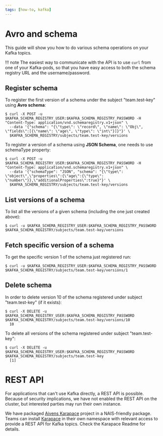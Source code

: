 ```yaml
---
tags: [how-to, kafka]
---
```


# Avro and schema

This guide will show you how to do various schema operations on your Kafka topics.

!!! note 
    The easiest way to communicate with the API is to use `curl` from one of your Kafka-pods, so that you have easy access to both the schema registry URL and the username/password.

## Register schema

To register the first version of a schema under the subject "team.test-key" using **Avro schema**:

```
$ curl -X POST -u $KAFKA_SCHEMA_REGISTRY_USER:$KAFKA_SCHEMA_REGISTRY_PASSWORD -H "Content-Type: application/vnd.schemaregistry.v1+json" \
  --data '{"schema": "{\"type\": \"record\", \"name\": \"Obj\", \"fields\":[{\"name\": \"age\", \"type\": \"int\"}]}"}' \
  $KAFKA_SCHEMA_REGISTRY/subjects/team.test-key/versions
```

To register a version of a schema using **JSON Schema**, one needs to use schemaType property:

```
$ curl -X POST -u $KAFKA_SCHEMA_REGISTRY_USER:$KAFKA_SCHEMA_REGISTRY_PASSWORD -H "Content-Type: application/vnd.schemaregistry.v1+json" \
  --data '{"schemaType": "JSON", "schema": "{\"type\": \"object\",\"properties\":{\"age\":{\"type\": \"number\"}},\"additionalProperties\":true}"}' \
  $KAFKA_SCHEMA_REGISTRY/subjects/team.test-key/versions
```

## List versions of a schema

To list all the versions of a given schema (including the one just created above):

```
$ curl -u $KAFKA_SCHEMA_REGISTRY_USER:$KAFKA_SCHEMA_REGISTRY_PASSWORD $KAFKA_SCHEMA_REGISTRY/subjects/team.test-key/versions
```

## Fetch specific version of a schema

To get the specific version 1 of the schema just registered run:

```
$ curl -u $KAFKA_SCHEMA_REGISTRY_USER:$KAFKA_SCHEMA_REGISTRY_PASSWORD $KAFKA_SCHEMA_REGISTRY/subjects/team.test-key/versions/1
```

## Delete schema

In order to delete version 10 of the schema registered under subject "team.test-key" (if it exists):

```
$ curl -X DELETE -u $KAFKA_SCHEMA_REGISTRY_USER:$KAFKA_SCHEMA_REGISTRY_PASSWORD $KAFKA_SCHEMA_REGISTRY/subjects/team.test-key/versions/10
  10
```

To delete all versions of the schema registered under subject "team.test-key":

```
$ curl -X DELETE -u $KAFKA_SCHEMA_REGISTRY_USER:$KAFKA_SCHEMA_REGISTRY_PASSWORD $KAFKA_SCHEMA_REGISTRY/subjects/team.test-key
  [1]
```

# REST API

For applications that can't use Kafka directly, a REST API is possible.
Because of security implications, we have not enabled the REST API on the cluster, but interested parties may run their own instance.

We have packaged [Aivens Karapace](https://github.com/aiven/karapace) project in a NAIS-friendly package.
Teams can install [Karapace](https://github.com/nais/karapace) in their own namespace with relevant access to provide a REST API for Kafka topics.
Check the Karapace Readme for details.
